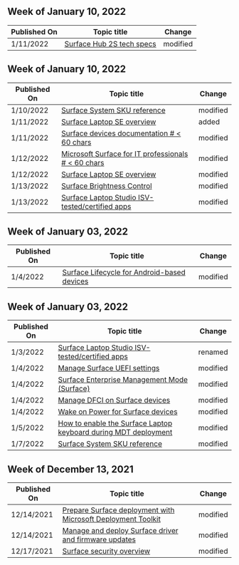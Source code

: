 <!-- This file is generated automatically each week. Changes made to this file will be overwritten.-->



## Week of January 10, 2022


| Published On |Topic title | Change |
|------|------------|--------|
| 1/11/2022 | [Surface Hub 2S tech specs](/surface-hub/surface-hub-2s-techspecs) | modified |


## Week of January 10, 2022


| Published On |Topic title | Change |
|------|------------|--------|
| 1/10/2022 | [Surface System SKU reference](/surface/surface-system-sku-reference) | modified |
| 1/11/2022 | [Surface Laptop SE overview](/surface/surface-laptop-se-overview) | added |
| 1/11/2022 | [Surface devices documentation # < 60 chars](/surface/get-started) | modified |
| 1/12/2022 | [Microsoft Surface for IT professionals # < 60 chars](/surface/index) | modified |
| 1/12/2022 | [Surface Laptop SE overview](/surface/surface-laptop-se-overview) | modified |
| 1/13/2022 | [Surface Brightness Control](/surface/microsoft-surface-brightness-control) | modified |
| 1/13/2022 | [Surface Laptop Studio ISV-tested/certified apps](/surface/surface-laptop-studio-isv-certification) | modified |


## Week of January 03, 2022


| Published On |Topic title | Change |
|------|------------|--------|
| 1/4/2022 | [Surface Lifecycle for Android-based devices](/surface-duo/surface-lifecycle-android-devices) | modified |


## Week of January 03, 2022


| Published On |Topic title | Change |
|------|------------|--------|
| 1/3/2022 | [Surface Laptop Studio ISV-tested/certified apps](/surface/surface-laptop-studio-isv-certification) | renamed |
| 1/4/2022 | [Manage Surface UEFI settings](/surface/manage-surface-uefi-settings) | modified |
| 1/4/2022 | [Surface Enterprise Management Mode (Surface)](/surface/surface-enterprise-management-mode) | modified |
| 1/4/2022 | [Manage DFCI on Surface devices](/surface/surface-manage-dfci-guide) | modified |
| 1/4/2022 | [Wake on Power for Surface devices](/surface/wake-on-power-for-surface) | modified |
| 1/5/2022 | [How to enable the Surface Laptop keyboard during MDT deployment](/surface/enable-surface-keyboard-for-windows-pe-deployment) | modified |
| 1/7/2022 | [Surface System SKU reference](/surface/surface-system-sku-reference) | modified |


## Week of December 13, 2021


| Published On |Topic title | Change |
|------|------------|--------|
| 12/14/2021 | [Prepare Surface deployment with Microsoft Deployment Toolkit](/surface/deploy-windows-10-to-surface-devices-with-mdt) | modified |
| 12/14/2021 | [Manage and deploy Surface driver and firmware updates](/surface/manage-surface-driver-and-firmware-updates) | modified |
| 12/17/2021 | [Surface security overview](/surface/surface-security) | modified |
